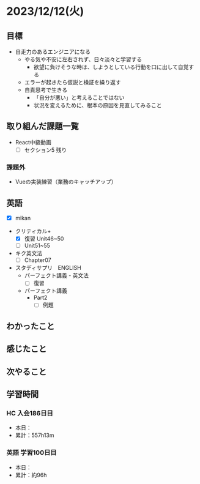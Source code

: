 # 2023/12/12(火)

## 目標

- 自走力のあるエンジニアになる
  - やる気や不安に左右されず、日々淡々と学習する
    - 欲望に負けそうな時は、しようとしている行動を口に出して自覚する
  - エラーが起きたら仮説と検証を繰り返す
  - 自責思考で生きる
    - 「自分が悪い」と考えることではない
    - 状況を変えるために、根本の原因を見直してみること

## 取り組んだ課題一覧

- React中級動画
  - [ ] セクション5 残り

### 課題外

- Vueの実装練習（業務のキャッチアップ）

## 英語

- [x] mikan
- クリティカル+
  - [x] 復習 Unit46~50
  - [ ] Unit51~55

- キク英文法
  - [ ] Chapter07

- スタディサプリ　ENGLISH
  - パーフェクト講義 - 英文法
    - [ ] 復習

  - パーフェクト講義
    - Part2
      - [ ] 例題

## わかったこと

## 感じたこと

## 次やること

## 学習時間

### HC 入会186日目

- 本日：
- 累計：557h13m

### 英語 学習100日目

- 本日：
- 累計：約96h
